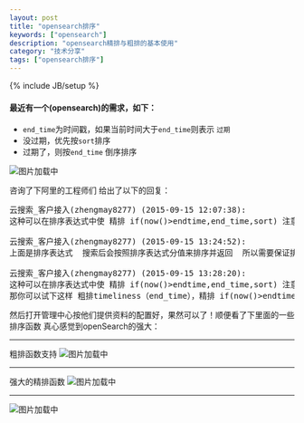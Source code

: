 ```yaml
---
layout: post
title: "opensearch排序"
keywords: ["opensearch"]
description: "opensearch精排与粗排的基本使用"
category: "技术分享"
tags: ["opensearch排序"]
---
```

{% include JB/setup %}

#### 最近有一个(opensearch)的需求，如下：
*  `end_time`为时间戳，如果当前时间大于`end_time`则表示 `过期`
* 没过期，优先按`sort`排序
* 过期了，则按`end_time` 倒序排序

![图片加载中](https://img.alicdn.com/imgextra/i4/1819728314/TB21HVifpXXXXcBXXXXXXXXXXXX_!!1819728314.jpg)


咨询了下阿里的工程师们
给出了以下的回复：


<pre>
云搜索_客户接入(zhengmay8277) (2015-09-15 12:07:38):
这种可以在排序表达式中使 精排 if(now()>endtime,end_time,sort) 注意下sort和end_time之间的值域范围调整下   另外粗排也需要考虑下

云搜索_客户接入(zhengmay8277) (2015-09-15 13:24:52):
上面是排序表达式  搜索后会按照排序表达式分值来排序并返回  所以需要保证排序表达式的分值是符合期望值得。

云搜索_客户接入(zhengmay8277) (2015-09-15 13:28:20):
这种可以在排序表达式中使 精排 if(now()>endtime,end_time,sort) 注意下sort和end_time之间的值域范围调整下   另外粗排也需要考虑下
那你可以试下这样 粗排timeliness（end_time），精排 if(now()>endtime,timeliness(end_time),sort+1)
</pre>


然后打开管理中心按他们提供资料的配置好，果然可以了！顺便看了下里面的一些排序函数
真心感觉到openSearch的强大：

-----

粗排函数支持
![图片加载中](https://img.alicdn.com/imgextra/i2/1819728314/TB2EMg7fXXXXXbkXpXXXXXXXXXX_!!1819728314.png)

-----

强大的精排函数
![图片加载中](https://img.alicdn.com/imgextra/i3/1819728314/TB2vvJpfpXXXXa7XXXXXXXXXXXX_!!1819728314.jpg)

----

![图片加载中](https://img.alicdn.com/imgextra/i4/1819728314/TB2qf8dfpXXXXXYXpXXXXXXXXXX_!!1819728314.jpg)
